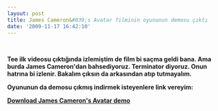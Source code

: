```yaml
---
layout: post
title: James Cameron&#039;s Avatar filminin oyununun demosu çıktı
date: '2009-11-17 16:42:10'
---
```


<p><br /></p><p><b>Tee ilk videosu çıktığında izlemiştim de film bi saçma geldi bana. Ama burda James Cameron'dan bahsediyoruz. Terminator diyoruz. Onun hatrına bi izlenir. Bakalım çıksın da arkasından atıp tutmayalım.</b></p><p><b>Oyununun da demosu çıkmış indirmek isteyenlere link vereyim:</b></p><p><b><a href="http://194.97.143.161/media/download/Avatar_The_Game_Demo.exe">Download James Cameron's Avatar demo</a></b></p>